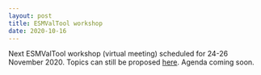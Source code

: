 ```yaml
---
layout: post
title: ESMValTool workshop
date: 2020-10-16
---
```


Next ESMValTool workshop (virtual meeting) scheduled for 24-26 November 2020.
Topics can still be proposed [here](https://github.com/ESMValGroup/ESMValTool/issues/1817).
Agenda coming soon.